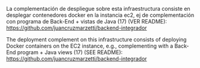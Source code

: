 La complementación de despliegue sobre esta infraestructura consiste en desplegar contenedores docker en la instancia ec2, ej de complementación con programa de Back-End + vistas de Java (17) (VER README):
https://github.com/juancruzmarzetti/backend-integrador

The deployment complement on this infrastructure consists of deploying Docker containers on the EC2 instance, e.g., complementing with a Back-End program + Java views (17) (SEE README):
https://github.com/juancruzmarzetti/backend-integrador
